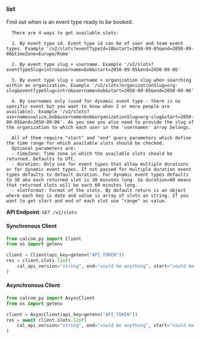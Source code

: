 
### list <a name="list"></a>
Find out when is an event type ready to be booked.


      There are 4 ways to get available slots:
      
      1. By event type id. Event type id can be of user and team event types. Example '/v2/slots?eventTypeId=10&start=2050-09-05&end=2050-09-06&timeZone=Europe/Rome'

      2. By event type slug + username. Example '/v2/slots?eventTypeSlug=intro&username=bob&start=2050-09-05&end=2050-09-06'

      3. By event type slug + username + organization slug when searching within an organization. Example '/v2/slots?organizationSlug=org-slug&eventTypeSlug=intro&username=bob&start=2050-09-05&end=2050-09-06'

      4. By usernames only (used for dynamic event type - there is no specific event but you want to know when 2 or more people are available). Example '/v2/slots?usernames=alice,bob&username=bob&organizationSlug=org-slug&start=2050-09-05&end=2050-09-06'. As you see you also need to provide the slug of the organization to which each user in the 'usernames' array belongs.

      All of them require "start" and "end" query parameters which define the time range for which available slots should be checked.
      Optional parameters are:
      - timeZone: Time zone in which the available slots should be returned. Defaults to UTC.
      - duration: Only use for event types that allow multiple durations or for dynamic event types. If not passed for multiple duration event types defaults to default duration. For dynamic event types defaults to 30 aka each returned slot is 30 minutes long. So duration=60 means that returned slots will be each 60 minutes long.
      - slotFormat: Format of the slots. By default return is an object where each key is date and value is array of slots as string. If you want to get start and end of each slot use "range" as value.
      

**API Endpoint**: `GET /v2/slots`

#### Synchronous Client

```python
from calcom_py import Client
from os import getenv

client = Client(api_key=getenv("API_TOKEN"))
res = client.slots.list(
    cal_api_version="string", end="could be anything", start="could be anything"
)
```

#### Asynchronous Client

```python
from calcom_py import AsyncClient
from os import getenv

client = AsyncClient(api_key=getenv("API_TOKEN"))
res = await client.slots.list(
    cal_api_version="string", end="could be anything", start="could be anything"
)
```
